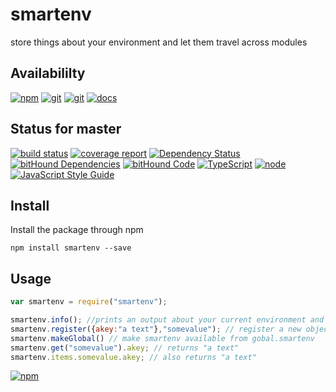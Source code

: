# smartenv
store things about your environment and let them travel across modules

## Availabililty
[![npm](https://push.rocks/assets/repo-button-npm.svg)](https://www.npmjs.com/package/smartenv)
[![git](https://push.rocks/assets/repo-button-git.svg)](https://gitlab.com/pushrocks/smartenv)
[![git](https://push.rocks/assets/repo-button-mirror.svg)](https://github.com/pushrocks/smartenv)
[![docs](https://push.rocks/assets/repo-button-docs.svg)](https://pushrocks.gitlab.io/smartenv/)

## Status for master
[![build status](https://gitlab.com/pushrocks/smartenv/badges/master/build.svg)](https://gitlab.com/pushrocks/smartenv/commits/master)
[![coverage report](https://gitlab.com/pushrocks/smartenv/badges/master/coverage.svg)](https://gitlab.com/pushrocks/smartenv/commits/master)
[![Dependency Status](https://david-dm.org/pushrocks/smartenv.svg)](https://david-dm.org/pushrocks/smartenv)
[![bitHound Dependencies](https://www.bithound.io/github/pushrocks/smartenv/badges/dependencies.svg)](https://www.bithound.io/github/pushrocks/smartenv/master/dependencies/npm)
[![bitHound Code](https://www.bithound.io/github/pushrocks/smartenv/badges/code.svg)](https://www.bithound.io/github/pushrocks/smartenv)
[![TypeScript](https://img.shields.io/badge/TypeScript-2.x-blue.svg)](https://nodejs.org/dist/latest-v6.x/docs/api/)
[![node](https://img.shields.io/badge/node->=%206.x.x-blue.svg)](https://nodejs.org/dist/latest-v6.x/docs/api/)
[![JavaScript Style Guide](https://img.shields.io/badge/code%20style-standard-brightgreen.svg)](http://standardjs.com/)

## Install
Install the package through npm

```
npm install smartenv --save
```

## Usage

```javascript
var smartenv = require("smartenv");

smartenv.info(); //prints an output about your current environment and registered objects
smartenv.register({akey:"a text"},"somevalue"); // register a new object
smartenv.makeGlobal() // make smartenv available from gobal.smartenv
smartenv.get("somevalue").akey; // returns "a text"
smartenv.items.somevalue.akey; // also returns "a text"
```

[![npm](https://push.rocks/assets/repo-header.svg)](https://push.rocks)
